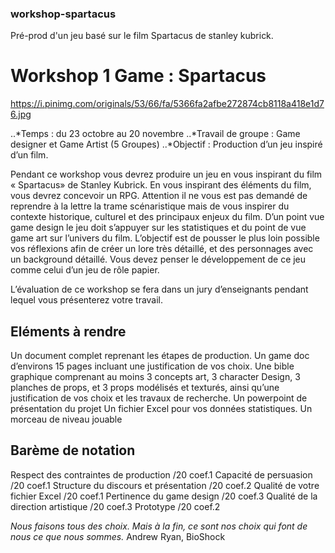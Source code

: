 ### workshop-spartacus
Pré-prod d'un jeu basé sur le film Spartacus de stanley kubrick.

# Workshop 1 Game : Spartacus
https://i.pinimg.com/originals/53/66/fa/5366fa2afbe272874cb8118a418e1d76.jpg

..*Temps : du 23 octobre au 20 novembre
..*Travail de groupe : Game designer et Game Artist (5 Groupes)
..*Objectif : Production d’un jeu inspiré d’un film.

Pendant ce workshop vous devrez produire un jeu en vous inspirant du film « Spartacus» de Stanley Kubrick.
En vous inspirant des éléments du film, vous devrez concevoir un RPG. Attention il ne vous est pas demandé de reprendre à la lettre la trame scénaristique mais de vous inspirer du contexte historique, culturel et des principaux enjeux du film.
D’un point vue game design le jeu doit s’appuyer sur les statistiques et du point de vue game art sur l’univers du film.
L’objectif est de pousser le plus loin possible vos réflexions afin de créer un lore très détaillé, et des personnages avec un background détaillé. Vous devez penser le développement de ce jeu comme celui d’un jeu de rôle papier.

L’évaluation de ce workshop se fera dans un jury d’enseignants pendant lequel vous présenterez votre travail.

## Eléments à rendre
Un document complet reprenant les étapes de production.
Un game doc d’environs 15 pages incluant une justification de vos choix.
Une bible graphique comprenant au moins 3 concepts art, 3 character Design, 3 planches de props, et 3 props modélisés et texturés, ainsi qu’une justification de vos choix et les travaux de recherche.
Un powerpoint de présentation du projet
Un fichier Excel pour vos données statistiques.
Un morceau de niveau jouable

## Barème de notation
Respect des contraintes de production 		/20 coef.1
Capacité de persuasion				            /20 coef.1
Structure du discours et présentation		  /20 coef.2
Qualité de votre fichier Excel			      /20 coef.1
Pertinence du game design			            /20 coef.3
Qualité de la direction artistique	    	/20 coef.3
Prototype                                 /20 coef.2
		

_Nous faisons tous des choix. Mais à la fin, ce sont nos choix qui font de nous ce que nous sommes._
Andrew Ryan, BioShock
